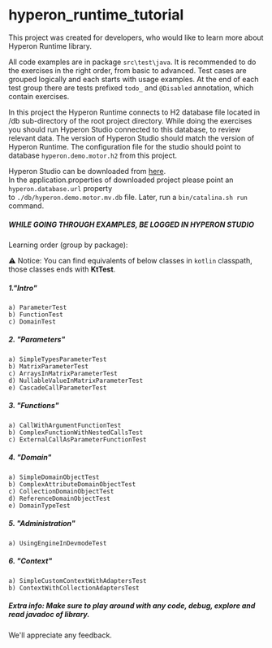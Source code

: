 # hyperon_runtime_tutorial
This project was created for developers, who would like to learn more about Hyperon Runtime library.

All code examples are in package <code>src\test\java</code>.
It is recommended to do the exercises in the right order, from basic to advanced. Test cases are grouped
logically and each starts with usage examples. At the end of each test group there are tests prefixed
<code>todo_</code> and <code>@Disabled</code> annotation, which contain exercises.

In this project the Hyperon Runtime connects to H2 database file located in /db sub-directory of the root
project directory. While doing the exercises you should run Hyperon Studio connected to this database,
to review relevant data. The version of Hyperon Studio should match the version of Hyperon Runtime.
The configuration file for the studio should point to database <code>hyperon.demo.motor.h2</code> from this project.

Hyperon Studio can be downloaded from [here](https://d3if2y4240qge3.cloudfront.net/repo/releases/2.0.2/hyperon-studio-2.0.2.zip).  
In the application.properties of downloaded project please point an `hyperon.database.url` property   
to `./db/hyperon.demo.motor.mv.db` file. Later, run a `bin/catalina.sh run` command.

##### WHILE GOING THROUGH EXAMPLES, BE LOGGED IN HYPERON STUDIO

Learning order (group by package):

&#9888; Notice: You can find equivalents of below classes in `kotlin` classpath, those classes ends with **KtTest**.

##### 1."Intro"
    a) ParameterTest
    b) FunctionTest
    c) DomainTest
    
##### 2. "Parameters"
    a) SimpleTypesParameterTest
    b) MatrixParameterTest
    c) ArraysInMatrixParameterTest
    d) NullableValueInMatrixParameterTest
    e) CascadeCallParameterTest
    
##### 3. "Functions"
    a) CallWithArgumentFunctionTest
    b) ComplexFunctionWithNestedCallsTest
    c) ExternalCallAsParameterFunctionTest
    
##### 4. "Domain"
    a) SimpleDomainObjectTest
    b) ComplexAttributeDomainObjectTest
    c) CollectionDomainObjectTest
    d) ReferenceDomainObjectTest
    e) DomainTypeTest
    
##### 5. "Administration"
    a) UsingEngineInDevmodeTest
    
##### 6. "Context"
    a) SimpleCustomContextWithAdaptersTest
    b) ContextWithCollectionAdaptersTest


##### Extra info: Make sure to play around with any code, debug, explore and read javadoc of library.

We'll appreciate any feedback.
